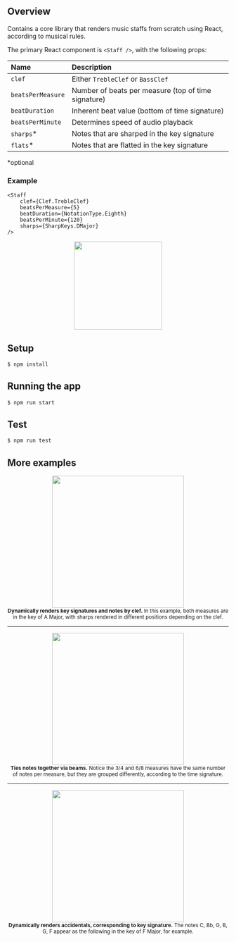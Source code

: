 ## Overview

Contains a core library that renders music staffs from scratch using React, according to musical rules.

The primary React component is `<Staff />`, with the following props:

| Name | Description |
| :--- | :--- |
| `clef` | Either `TrebleClef` or `BassClef` |
| `beatsPerMeasure` | Number of beats per measure (top of time signature) |
| `beatDuration` | Inherent beat value (bottom of time signature) |
| `beatsPerMinute` | Determines speed of audio playback |
| `sharps`* | Notes that are sharped in the key signature |
| `flats`* | Notes that are flatted in the key signature |

*optional

### Example

```
<Staff
    clef={Clef.TrebleClef}
    beatsPerMeasure={5}
    beatDuration={NotationType.Eighth}
    beatsPerMinute={120}
    sharps={SharpKeys.DMajor}
/>
```

<p align="center">
  <img src="https://github.com/ajdhefley/music-exercises-client/blob/master/docs/doc_example.png" height="200" />
<p>


## Setup

```bash
$ npm install
```

## Running the app

```bash
$ npm run start
```

## Test

```bash
$ npm run test
```

## More examples

<p align="center">
  <img src="https://github.com/ajdhefley/music-exercises-client/blob/master/docs/doc_clefs_keysignature.png" height="300" />
  <br />
  <sub><b>Dynamically renders key signatures and notes by clef.</b> In this example, both measures are in the key of A Major, with sharps rendered in different positions depending on the clef.</sub>
<p>

---

<p align="center">
  <img src="https://github.com/ajdhefley/music-exercises-client/blob/master/docs/doc_stems_timesignature.png" height="300" />
  <br />
  <sub><b>Ties notes together via beams.</b> Notice the 3/4 and 6/8 measures have the same number of notes per measure, but they are grouped differently, according to the time signature.</sub>
<p>


---

<p align="center">
  <img src="https://github.com/ajdhefley/music-exercises-client/blob/master/docs/doc_accidentals.png" height="300" />
  <br />
  <sub><b>Dynamically renders accidentals, corresponding to key signature.</b> The notes C, Bb, G, B, G, F appear as the following in the key of F Major, for example.</sub>
<p>
